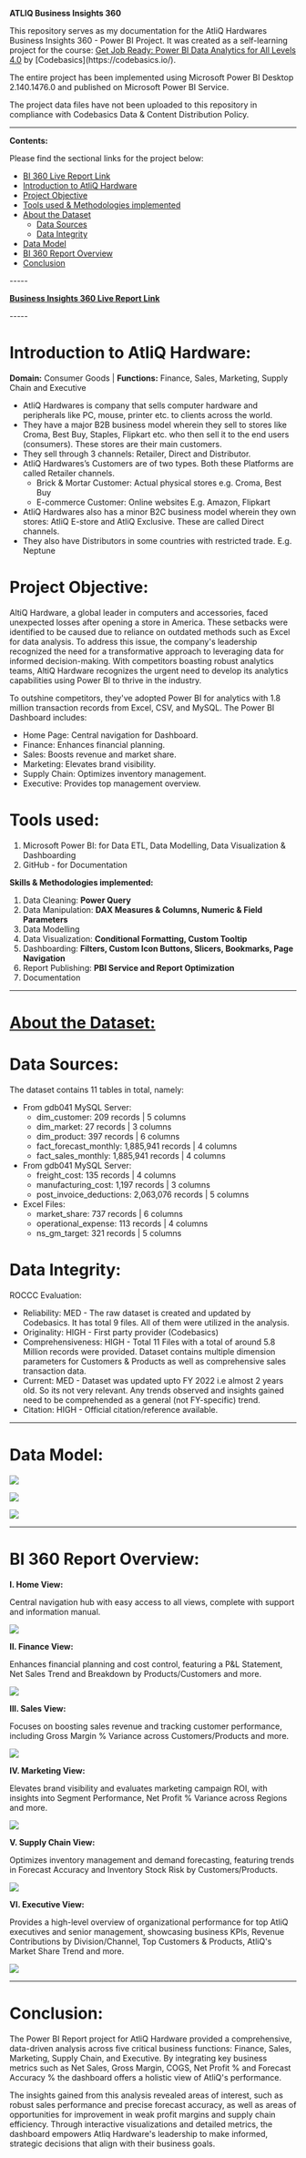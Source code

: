 ﻿**ATLIQ Business Insights 360**

This repository serves as my documentation for the AtliQ Hardwares Business Insights 360 - Power BI Project. It was created as a self-learning project for the course: [Get Job Ready: Power BI Data Analytics for All Levels 4.0]([https://codebasics.io/courses/power-bi-data-analysis-with-end-to-end-project](https://codebasics.io/)) by [Codebasics](https://codebasics.io/).

The entire project has been implemented using Microsoft Power BI Desktop 2.140.1476.0 and published on Microsoft Power BI Service.

The project data files have not been uploaded to this repository in compliance with Codebasics Data & Content Distribution Policy.

-----
**Contents:**

Please find the sectional links for the project below:

- [BI 360 Live Report Link](https://app.powerbi.com/view?r=eyJrIjoiN2NjY2U5NzQtZDliOC00ZmI0LWIxZDAtZTY2N2YwNjkxYTI2IiwidCI6ImM2ZTU0OWIzLTVmNDUtNDAzMi1hYWU5LWQ0MjQ0ZGM1YjJjNCJ9)
- [](https://app.powerbi.com/view?r=eyJrIjoiN2NjY2U5NzQtZDliOC00ZmI0LWIxZDAtZTY2N2YwNjkxYTI2IiwidCI6ImM2ZTU0OWIzLTVmNDUtNDAzMi1hYWU5LWQ0MjQ0ZGM1YjJjNCJ9) [Introduction to AtliQ Hardware](#_introduction_to_atliq)
- [Project Objective](#project-objective)
- [Tools used & Methodologies implemented](#tools-used)
- [](#_tools_used:)[About the Dataset](https://github.com/5ifar/Business_Insights_360/blob/main/README.md#about-the-dataset)
  - [Data Sources](#_data_sources:)
  - [Data Integrity](#_data_integrity:)
- [](#_data_integrity:)[Data Model](#_data_model:)
- [BI 360 Report Overview](#_bi_360_report)
- [](#_bi_360_report)[Conclusion](#_conclusion:)

[](#_conclusion:)-----

[**Business Insights 360 Live Report Link**](https://app.powerbi.com/view?r=eyJrIjoiN2NjY2U5NzQtZDliOC00ZmI0LWIxZDAtZTY2N2YwNjkxYTI2IiwidCI6ImM2ZTU0OWIzLTVmNDUtNDAzMi1hYWU5LWQ0MjQ0ZGM1YjJjNCJ9)

[](https://app.powerbi.com/view?r=eyJrIjoiN2NjY2U5NzQtZDliOC00ZmI0LWIxZDAtZTY2N2YwNjkxYTI2IiwidCI6ImM2ZTU0OWIzLTVmNDUtNDAzMi1hYWU5LWQ0MjQ0ZGM1YjJjNCJ9)-----
# <a name="_introduction_to_atliq"></a>**Introduction to AtliQ Hardware:**
**Domain:** Consumer Goods | **Functions:** Finance, Sales, Marketing, Supply Chain and Executive

- AtliQ Hardwares is company that sells computer hardware and peripherals like PC, mouse, printer etc. to clients across the world.
- They have a major B2B business model wherein they sell to stores like Croma, Best Buy, Staples, Flipkart etc. who then sell it to the end users (consumers). These stores are their main customers.
- They sell through 3 channels: Retailer, Direct and Distributor.
- AtliQ Hardwares’s Customers are of two types. Both these Platforms are called Retailer channels.
  - Brick & Mortar Customer: Actual physical stores e.g. Croma, Best Buy
  - E-commerce Customer: Online websites E.g. Amazon, Flipkart
- AtliQ Hardwares also has a minor B2C business model wherein they own stores: AtliQ E-store and AtliQ Exclusive. These are called Direct channels.
- They also have Distributors in some countries with restricted trade. E.g. Neptune
# <a name="_project_objective:"></a>**Project Objective:**
AltiQ Hardware, a global leader in computers and accessories, faced unexpected losses after opening a store in America. These setbacks were identified to be caused due to reliance on outdated methods such as Excel for data analysis. To address this issue, the company's leadership recognized the need for a transformative approach to leveraging data for informed decision-making. With competitors boasting robust analytics teams, AltiQ Hardware recognizes the urgent need to develop its analytics capabilities using Power BI to thrive in the industry.

To outshine competitors, they've adopted Power BI for analytics with 1.8 million transaction records from Excel, CSV, and MySQL. The Power BI Dashboard includes:

- Home Page: Central navigation for Dashboard.
- Finance: Enhances financial planning.
- Sales: Boosts revenue and market share.
- Marketing: Elevates brand visibility.
- Supply Chain: Optimizes inventory management.
- Executive: Provides top management overview.
# <a name="_tools_used:"></a>**Tools used:**
1. Microsoft Power BI: for Data ETL, Data Modelling, Data Visualization & Dashboarding
1. GitHub - for Documentation

**Skills & Methodologies implemented:**

1. Data Cleaning: **Power Query**
1. Data Manipulation: **DAX Measures & Columns, Numeric & Field Parameters**
1. Data Modelling
1. Data Visualization: **Conditional Formatting, Custom Tooltip**
1. Dashboarding: **Filters, Custom Icon Buttons, Slicers, Bookmarks, Page Navigation**
1. Report Publishing: **PBI Service and Report Optimization**
1. Documentation
-----
# <a name="_about_the_dataset:"></a>[**About the Dataset:**](#_about_the_dataset:)
# <a name="_data_sources:"></a>**Data Sources:**
The dataset contains 11 tables in total, namely:

- From gdb041 MySQL Server:
  - dim\_customer: 209 records | 5 columns
  - dim\_market: 27 records | 3 columns
  - dim\_product: 397 records | 6 columns
  - fact\_forecast\_monthly: 1,885,941 records | 4 columns
  - fact\_sales\_monthly: 1,885,941 records | 4 columns
- From gdb041 MySQL Server:
  - freight\_cost: 135 records | 4 columns
  - manufacturing\_cost: 1,197 records | 3 columns
  - post\_invoice\_deductions: 2,063,076 records | 5 columns
- Excel Files:
  - market\_share: 737 records | 6 columns
  - operational\_expense: 113 records | 4 columns
  - ns\_gm\_target: 321 records | 5 columns
# <a name="_data_integrity:"></a>**Data Integrity:**
ROCCC Evaluation:

- Reliability: MED - The raw dataset is created and updated by Codebasics. It has total 9 files. All of them were utilized in the analysis.
- Originality: HIGH - First party provider (Codebasics)
- Comprehensiveness: HIGH - Total 11 Files with a total of around 5.8 Million records were provided. Dataset contains multiple dimension parameters for Customers & Products as well as comprehensive sales transaction data.
- Current: MED - Dataset was updated upto FY 2022 i.e almost 2 years old. So its not very relevant. Any trends observed and insights gained need to be comprehended as a general (not FY-specific) trend.
- Citation: HIGH - Official citation/reference available.
-----
# <a name="_data_model:"></a>**Data Model:**
![](Aspose.Words.a7319c2b-1d55-4471-83c2-e42ad2caffa0.001.png)

![](Aspose.Words.a7319c2b-1d55-4471-83c2-e42ad2caffa0.002.png)

![](Aspose.Words.a7319c2b-1d55-4471-83c2-e42ad2caffa0.003.png)

-----
# <a name="_project_implementation:"></a><a name="_bi_360_report"></a>**BI 360 Report Overview:**
**I. Home View:**

Central navigation hub with easy access to all views, complete with support and information manual.

![](Aspose.Words.a7319c2b-1d55-4471-83c2-e42ad2caffa0.004.png)

**II. Finance View:**

Enhances financial planning and cost control, featuring a P&L Statement, Net Sales Trend and Breakdown by Products/Customers and more.

![](Aspose.Words.a7319c2b-1d55-4471-83c2-e42ad2caffa0.005.png)

**III. Sales View:**

Focuses on boosting sales revenue and tracking customer performance, including Gross Margin % Variance across Customers/Products and more.

![](Aspose.Words.a7319c2b-1d55-4471-83c2-e42ad2caffa0.006.png)

**IV. Marketing View:**

Elevates brand visibility and evaluates marketing campaign ROI, with insights into Segment Performance, Net Profit % Variance across Regions and more.

![](Aspose.Words.a7319c2b-1d55-4471-83c2-e42ad2caffa0.007.png)

**V. Supply Chain View:**

Optimizes inventory management and demand forecasting, featuring trends in Forecast Accuracy and Inventory Stock Risk by Customers/Products.

![](Aspose.Words.a7319c2b-1d55-4471-83c2-e42ad2caffa0.008.png)

**VI. Executive View:**

Provides a high-level overview of organizational performance for top AtliQ executives and senior management, showcasing business KPIs, Revenue Contributions by Division/Channel, Top Customers & Products, AtliQ's Market Share Trend and more.

![](Aspose.Words.a7319c2b-1d55-4471-83c2-e42ad2caffa0.009.png)

-----
# <a name="_conclusion:"></a>**Conclusion:**
The Power BI Report project for AtliQ Hardware provided a comprehensive, data-driven analysis across five critical business functions: Finance, Sales, Marketing, Supply Chain, and Executive. By integrating key business metrics such as Net Sales, Gross Margin, COGS, Net Profit % and Forecast Accuracy % the dashboard offers a holistic view of AtliQ's performance.

The insights gained from this analysis revealed areas of interest, such as robust sales performance and precise forecast accuracy, as well as areas of opportunities for improvement in weak profit margins and supply chain efficiency. Through interactive visualizations and detailed metrics, the dashboard empowers Atliq Hardware's leadership to make informed, strategic decisions that align with their business goals.




